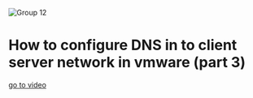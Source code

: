![Group 12](https://user-images.githubusercontent.com/87405522/227530384-04654b13-a74b-479e-ab90-af05f0f624b4.png)
<h1>How to configure DNS in to client server network in vmware (part 3)</h1><a href="#">go to video</a>
